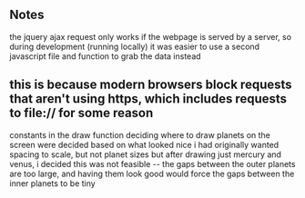 **Notes**
----
the jquery ajax request only works if the webpage is served by a server, so during development (running locally) it was easier to use a second javascript file and function
to grab the data instead

this is because modern browsers block requests that aren't using https, which includes requests to file:// for some reason
----
constants in the draw function deciding where to draw planets on the screen were decided based on what looked nice
i had originally wanted spacing to scale, but not planet sizes
but after drawing just mercury and venus, i decided this was not feasible -- the gaps between the outer planets are too large, and having them look good would force the gaps 
between the inner planets to be tiny